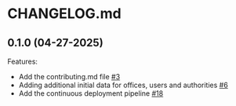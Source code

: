 # CHANGELOG.md

## 0.1.0 (04-27-2025)

Features:

- Add the contributing.md file [#3](https://github.com/CusmaLinux/svu/pull/3)
- Adding additional initial data for offices, users and authorities [#6](https://github.com/CusmaLinux/svu/pull/6)
- Add the continuous deployment pipeline [#18](https://github.com/CusmaLinux/svu/pull/18)
